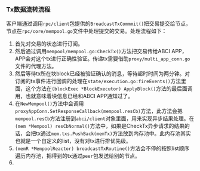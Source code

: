 ### Tx数据流转流程

客户端通过调用`rpc/client`包提供的`BroadcastTxCommmit()`把交易提交给节点，节点在`rpc/core/mempool.go`文件中处理提交的交易。处理流程如下：
1. 首先对交易的状态进行订阅。
2. 然后通过调用`mempool/mempool.go:CheckTx()`方法把交易传给ABCI APP，APP会对这个tx进行正确性验证。传递tx需要借助`proxy/multi_app_conn.go`文件的代理方法。
3. 然后等待tx所在块block已经被验证确认的消息，等待超时时间为两分钟。对订阅的tx事件进行回调的处理在`state/execution.go:fireEvents()`方法里面，这个方法在`(blockExec *BlockExecutor) ApplyBlock()`方法的最后面调用，也就意味着块信息已经和ABCI APP通知过了。
4. 在`NewMempool()`方法中会调用`proxyAppConn.SetResponseCallback(mempool.resCb)`方法，此方法会把`mempool.resCb`方法注册到`abci/client`对象里面，用来实现异步结果处理。在`(mem *Mempool) resCbNormal()`方法中，如果是CheckTx异步请求的结果的话，会把tx通过`mem.txs.PushBack(memTx)`方法放到内存池中。此内存池其实也就是一个自定义的list，没有对tx进行排优先级。
5. `(memR *MempoolReactor) broadcastTxRoutine()`方法会不停的按照list顺序遍历内存池，把得到的tx通过`peer`包发送给别的节点。
6. 
